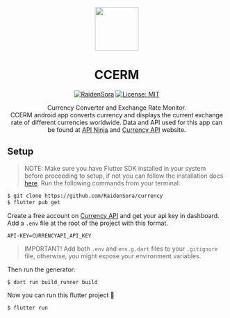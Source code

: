 <div align="center">
    <a href="https://github.com/RaidenSora/currency/">
        <img src="https://github.com/user-attachments/assets/33b7307e-e1b6-44d9-92f1-2c6067cf1015" height="100">
    </a>
    <h1>CCERM</h1>
</div>

<div align="center">

<a href="https://github.com/RaidenSora"><img src="https://img.shields.io/badge/mentained%20by-raidensora-blue.svg" alt="RaidenSora" /></a>
<a href="https://opensource.org/licenses/MIT"><img src="https://img.shields.io/badge/license-MIT-purple.svg" alt="License: MIT"></a>
</div>

<div align="center">

Currency Converter and Exchange Rate Monitor.
<br>
CCERM android app converts currency and displays the current exchange rate of different currencies worldwide. Data and API used for this app can be found at [API Ninja](https://nodejs.org/en/download/) and [Currency API](https://app.currencyapi.com/) website. 
</div>



## Setup

> NOTE: Make sure you have Flutter SDK installed in your system before proceeding to setup, if not you can follow the installation docs [here](https://docs.flutter.dev/get-started/install).
Run the following commands from your terminal:

```sh
$ git clone https://github.com/RaidenSora/currency
$ flutter pub get
```
Create a free account on [Currency API](https://currencyapi.com/) and get your api key in dashboard.
<br>
Add a `.env` file at the root of the project with this format.

```.env
API-KEY=CURRENCYAPI_API_KEY
```
> IMPORTANT! Add both `.env` and `env.g.dart` files to your `.gitignore` file, otherwise, you might expose your environment variables.

Then run the generator:

```sh
$ dart run build_runner build
```

Now you can run this flutter project 🚀

```sh
$ flutter run
```

